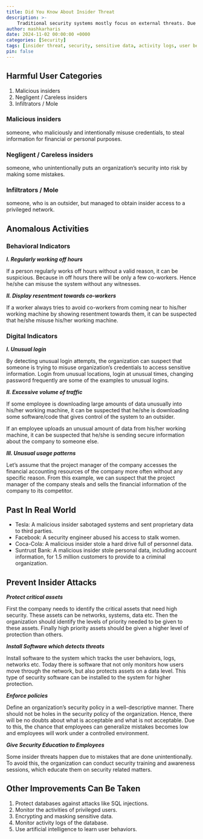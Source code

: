 ```yaml
---
title: Did You Know About Insider Threat
description: >-
    Traditional security systems mostly focus on external threats. Due to this, there is a high chance of occurring security threats from inside of the company. These types of threats are called ‘Insider Threats’. An insider threat refers to a cyber security risk that originates from within an organization. These threats are occurring from the people who have access to sensitive information of the organization. These persons can be current employees, former employees, contractors, or business associates. They may misuse these security credentials intentionally or unintentionally.
author: mashkarharis
date: 2024-11-02 00:00:00 +0000
categories: [Security]
tags: [insider threat, security, sensitive data, activity logs, user behaviors, suspicious activity]
pin: false
---
```

## Harmful User Categories

1.  Malicious insiders
2.  Negligent / Careless insiders
3.  Infiltrators / Mole

### Malicious insiders
someone, who maliciously and intentionally misuse credentials, to steal information for financial or personal purposes.

### Negligent / Careless insiders
someone, who unintentionally puts an organization’s security into risk by making some mistakes.

### Infiltrators / Mole
someone, who is an outsider, but managed to obtain insider access to a privileged network.

## Anomalous Activities

### Behavioral Indicators

**_I. Regularly working off hours_**

If a person regularly works off hours without a valid reason, it can be suspicious. Because in off hours there will be only a few co-workers. Hence he/she can misuse the system without any witnesses.

**_II. Display resentment towards co-workers_**

If a worker always tries to avoid co-workers from coming near to his/her working machine by showing resentment towards them, it can be suspected that he/she misuse his/her working machine.

### Digital Indicators

**_I. Unusual login_**

By detecting unusual login attempts, the organization can suspect that someone is trying to misuse organization’s credentials to access sensitive information. Login from unusual locations, login at unusual times, changing password frequently are some of the examples to unusual logins.

**_II. Excessive volume of traffic_**

If some employee is downloading large amounts of data unusually into his/her working machine, it can be suspected that he/she is downloading some software/code that gives control of the system to an outsider.

If an employee uploads an unusual amount of data from his/her working machine, it can be suspected that he/she is sending secure information about the company to someone else.

**_III. Unusual usage patterns_**

Let’s assume that the project manager of the company accesses the financial accounting resources of the company more often without any specific reason. From this example, we can suspect that the project manager of the company steals and sells the financial information of the company to its competitor.

## Past In Real World 

*   Tesla: A malicious insider sabotaged systems and sent proprietary data to third parties.
*   Facebook: A security engineer abused his access to stalk women.
*   Coca-Cola: A malicious insider stole a hard drive full of personnel data.
*   Suntrust Bank: A malicious insider stole personal data, including account information, for 1.5 million customers to provide to a criminal organization.

## Prevent Insider Attacks

**_Protect critical assets_**

First the company needs to identify the critical assets that need high security. These assets can be networks, systems, data etc. Then the organization should identify the levels of priority needed to be given to these assets. Finally high priority assets should be given a higher level of protection than others.

**_Install Software which detects threats_**

Install software to the system which tracks the user behaviors, logs, networks etc. Today there is software that not only monitors how users move through the network, but also protects assets on a data level. This type of security software can be installed to the system for higher protection.

**_Enforce policies_**

Define an organization’s security policy in a well-descriptive manner. There should not be holes in the security policy of the organization. Hence, there will be no doubts about what is acceptable and what is not acceptable. Due to this, the chance that employees can generalize mistakes becomes low and employees will work under a controlled environment.

**_Give Security Education to Employees_**

Some insider threats happen due to mistakes that are done unintentionally. To avoid this, the organization can conduct security training and awareness sessions, which educate them on security related matters.

## Other Improvements Can Be Taken

1.  Protect databases against attacks like SQL injections.
2.  Monitor the activities of privileged users.
3.  Encrypting and masking sensitive data.
4.  Monitor activity logs of the database.
5.  Use artificial intelligence to learn user behaviors.